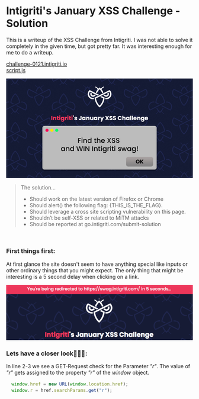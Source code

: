 
# Intigriti's January XSS Challenge - Solution
 This is a writeup of the XSS Challenge from Intigriti. I was not able to solve it completely in the given time, but got pretty far. It was interesting enough for me to do a writeup.

[challenge-0121.intigriti.io](https://challenge-0121.intigriti.io/) <br>
[script.js](https://raw.githubusercontent.com/dorian9007/dorian9007.github.io/master/assets/intigriti1-script.js)

![Image](/assets/intigritixss.jpg)

> The solution…
> - Should work on the latest version of Firefox or Chrome
> - Should alert() the following flag: {THIS_IS_THE_FLAG}.
> - Should leverage a cross site scripting vulnerability on this page.
> - Shouldn’t be self-XSS or related to MiTM attacks
> - Should be reported at go.intigriti.com/submit-solution

<br>

### First things first:

At first glance the site doesn't seem to have anything special like inputs or other ordinary things that you might expect.
The only thing that might be interesting  is a 5 second delay when clicking on a link.

![Image](/assets/assets-intigriti/xss-screenshot1.jpg)


### Lets have a closer look🕵🏻‍♂️:

In line 2-3 we see a GET-Request check for the Parameter _"r"_.
The value of _"r"_ gets assigned to the property _"r"_ of the _window_ object.

```javascript
  window.href = new URL(window.location.href);
  window.r = href.searchParams.get("r");
```
